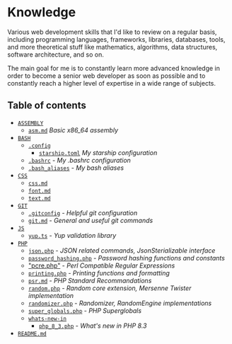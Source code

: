 # Knowledge

Various web development skills that I'd like to review on a regular basis, including programming languages, frameworks, libraries, databases, tools, and more theoretical stuff like mathematics, algorithms, data structures, software architecture, and so on.

The main goal for me is to constantly learn more advanced knowledge in order to become a senior web developer as soon as possible and to constantly reach a higher level of expertise in a wide range of subjects.


## Table of contents

- [`ASSEMBLY`](./ASSEMBLY/)
    - [`asm.md`](./ASSEMBLY/asm.md) *Basic x86_64 assembly*
- [`BASH`](./BASH/)
    - [`.config`](./BASH/.config)
        - [`starship.toml`](./BASH/.config/starship.toml) *My starship configuration*
    - [`.bashrc`](./BASH/.bashrc) - *My .bashrc configuration*
    - [`.bash_aliases`](./BASH/.bash_aliases) - *My bash aliases*
- [`CSS`](./CSS/)
    - [`css.md`](./CSS/css.md)
    - [`font.md`](./CSS/font.md)
    - [`text.md`](./CSS/text.md)
- [`GIT`](./GIT) 
    - [`.gitconfig`](./GIT/.gitconfig) - *Helpful git configuration*
    - [`git.md`](./GIT/git.md) - *General and useful git commands*
- [`JS`](./JS)
    - [`yup.ts`](./JS/yup.ts) - *Yup validation library*
- [`PHP`](./PHP) 
    - [`json.php`](./PHP/json.php) - *JSON related commands, JsonSterializable interface*
    - [`password_hashing.php`](./PHP/password_hashing.php) - *Password hashing functions and constants*
    - ["pcre.php"](./PHP/pcre.php) - *Perl Compatible Regular Expressions*
    - [`printing.php`](./PHP/printing.php) - *Printing functions and formatting*
    - [`psr.md`](./PHP/psr.md) - *PHP Standard Recommandations*
    - [`random.php`](./PHP/random.php) - *Random core extension, Mersenne Twister implementation*
    - [`randomizer.php`](./PHP/randomizer.php) - *Randomizer, RandomEngine implementations*
    - [`super_globals.php`](./PHP/super_globals.php) - *PHP Superglobals*
    - [`whats-new-in`](./PHP/whats-new) 
        - [`php_8_3.php`](./PHP/whats-new-in/php_8_3.php) - *What's new in PHP 8.3*
- [`README.md`](./README.md) 
